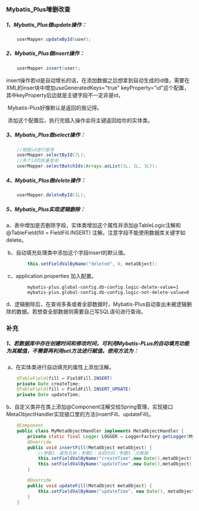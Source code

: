 ### Mybatis_Plus增删改查

##### 1、Mybatis_Plus做update操作：

~~~java
	userMapper.updateById(user);
~~~

##### 2、Mybatis_Plus做insert操作：

~~~java
	userMapper.insert(user);
~~~

​	insert操作若id是自动增长的话，在添加数据之后想拿到自动生成的id值，需要在XML的inser块中增加useGeneratedKeys="true" keyProperty="id"这个配置，其中keyProperty后边就是主键字段不一定非是id，

​	Mybatis-Plus好像默认是返回的我记得。

​	添加这个配置后，执行完插入操作会将主键返回给你的实体类。

##### 3、Mybatis_Plus做select操作：

~~~java
	//根据id进行查询
	userMapper.selectById(7L);
	//多个id的批量查询
	userMapper.selectBatchIds(Arrays.asList(1L, 2L, 3L));
~~~

##### 4、Mybatis_Plus做delete操作：

~~~java
	userMapper.deleteById(1L);
~~~

##### 5、Mybatis_Plus实现逻辑删除：

​	a、表中增加是否删除字段，实体类增加这个属性并添加@TableLogic注解和@TableField(fill = FieldFill.INSERT) 注解。注意字段不能使用数据库关键字如delete。

​	b、自动填充处理类中添加这个字段insert的默认值。

~~~java
		this.setFieldValByName("deleted", 0, metaObject);
~~~

​	c、application.properties 加入配置。

~~~properties
        mybatis-plus.global-config.db-config.logic-delete-value=1
        mybatis-plus.global-config.db-config.logic-not-delete-value=0
~~~

​	d、逻辑删除后，在查询多条或者全部数据时，Mybatis-Plus自动查出未被逻辑删除的数据。若想查全部数据则需要自己写SQL语句进行查询。

### 补充

##### 1、若数据库中存在创建时间和修改时间，可利用Mybatis-PLus的自动填充功能为其赋值，不需要再利用set方法进行赋值。使用方法为：

​	a、在实体类进行自动填充的属性上添加注解。

~~~java
	@TableField(fill = FieldFill.INSERT)
    private Date createTime;
    @TableField(fill = FieldFill.INSERT_UPDATE)
    private Date updateTime;
~~~

​	b、自定义类并在类上添加@Component注解交给Spring管理，实现接口MetaObjectHandler实现接口里的方法(insertFill、updateFill)。

~~~java
    @Component
    public class MyMetaObjectHandler implements MetaObjectHandler {
        private static final Logger LOGGER = LoggerFactory.getLogger(MyMetaObjectHandler.class);
        @Override
        public void insertFill(MetaObject metaObject) {
            //参数1：属性名称；参数2：当前时间；参数3：元数据
            this.setFieldValByName("createTime",new Date(),metaObject);
            this.setFieldValByName("updateTime",new Date(),metaObject);
        }

        @Override
        public void updateFill(MetaObject metaObject) {
            this.setFieldValByName("updateTime", new Date(), metaObject);
        }
    }
~~~

